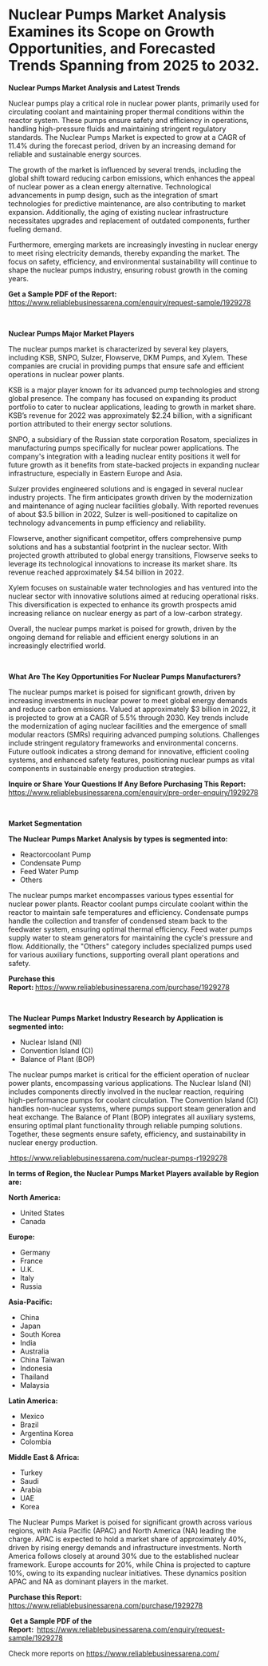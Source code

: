 <p><h1>Nuclear Pumps Market Analysis Examines its Scope on Growth Opportunities, and Forecasted Trends Spanning from 2025 to 2032.</h1></p><p><strong>Nuclear Pumps Market Analysis and Latest Trends</strong></p>
<p><p>Nuclear pumps play a critical role in nuclear power plants, primarily used for circulating coolant and maintaining proper thermal conditions within the reactor system. These pumps ensure safety and efficiency in operations, handling high-pressure fluids and maintaining stringent regulatory standards. The Nuclear Pumps Market is expected to grow at a CAGR of 11.4% during the forecast period, driven by an increasing demand for reliable and sustainable energy sources.</p><p>The growth of the market is influenced by several trends, including the global shift toward reducing carbon emissions, which enhances the appeal of nuclear power as a clean energy alternative. Technological advancements in pump design, such as the integration of smart technologies for predictive maintenance, are also contributing to market expansion. Additionally, the aging of existing nuclear infrastructure necessitates upgrades and replacement of outdated components, further fueling demand.</p><p>Furthermore, emerging markets are increasingly investing in nuclear energy to meet rising electricity demands, thereby expanding the market. The focus on safety, efficiency, and environmental sustainability will continue to shape the nuclear pumps industry, ensuring robust growth in the coming years.</p></p>
<p><strong>Get a Sample PDF of the Report:&nbsp;</strong> <a href="https://www.reliablebusinessarena.com/enquiry/request-sample/1929278?utm_campaign=1912&utm_medium=2&utm_source=Github&utm_content=ia&utm_term=16012025&utm_id=nuclear-pumps">https://www.reliablebusinessarena.com/enquiry/request-sample/1929278</a></p>
<p>&nbsp;</p>
<p><strong>Nuclear Pumps Major Market Players</strong></p>
<p><p>The nuclear pumps market is characterized by several key players, including KSB, SNPO, Sulzer, Flowserve, DKM Pumps, and Xylem. These companies are crucial in providing pumps that ensure safe and efficient operations in nuclear power plants.</p><p>KSB is a major player known for its advanced pump technologies and strong global presence. The company has focused on expanding its product portfolio to cater to nuclear applications, leading to growth in market share. KSB’s revenue for 2022 was approximately $2.24 billion, with a significant portion attributed to their energy sector solutions.</p><p>SNPO, a subsidiary of the Russian state corporation Rosatom, specializes in manufacturing pumps specifically for nuclear power applications. The company's integration with a leading nuclear entity positions it well for future growth as it benefits from state-backed projects in expanding nuclear infrastructure, especially in Eastern Europe and Asia.</p><p>Sulzer provides engineered solutions and is engaged in several nuclear industry projects. The firm anticipates growth driven by the modernization and maintenance of aging nuclear facilities globally. With reported revenues of about $3.5 billion in 2022, Sulzer is well-positioned to capitalize on technology advancements in pump efficiency and reliability.</p><p>Flowserve, another significant competitor, offers comprehensive pump solutions and has a substantial footprint in the nuclear sector. With projected growth attributed to global energy transitions, Flowserve seeks to leverage its technological innovations to increase its market share. Its revenue reached approximately $4.54 billion in 2022.</p><p>Xylem focuses on sustainable water technologies and has ventured into the nuclear sector with innovative solutions aimed at reducing operational risks. This diversification is expected to enhance its growth prospects amid increasing reliance on nuclear energy as part of a low-carbon strategy.</p><p>Overall, the nuclear pumps market is poised for growth, driven by the ongoing demand for reliable and efficient energy solutions in an increasingly electrified world.</p></p>
<p>&nbsp;</p>
<p><strong>What Are The Key Opportunities For Nuclear Pumps Manufacturers?</strong></p>
<p><p>The nuclear pumps market is poised for significant growth, driven by increasing investments in nuclear power to meet global energy demands and reduce carbon emissions. Valued at approximately $3 billion in 2022, it is projected to grow at a CAGR of 5.5% through 2030. Key trends include the modernization of aging nuclear facilities and the emergence of small modular reactors (SMRs) requiring advanced pumping solutions. Challenges include stringent regulatory frameworks and environmental concerns. Future outlook indicates a strong demand for innovative, efficient cooling systems, and enhanced safety features, positioning nuclear pumps as vital components in sustainable energy production strategies.</p></p>
<p><strong>Inquire or Share Your Questions If Any Before Purchasing This Report:</strong> <a href="https://www.reliablebusinessarena.com/enquiry/pre-order-enquiry/1929278?utm_campaign=1912&utm_medium=2&utm_source=Github&utm_content=ia&utm_term=16012025&utm_id=nuclear-pumps">https://www.reliablebusinessarena.com/enquiry/pre-order-enquiry/1929278</a></p>
<p>&nbsp;</p>
<p><strong>Market Segmentation</strong></p>
<p><strong>The Nuclear Pumps Market Analysis by types is segmented into:</strong></p>
<p><ul><li>Reactorcoolant Pump</li><li>Condensate Pump</li><li>Feed Water Pump</li><li>Others</li></ul></p>
<p><p>The nuclear pumps market encompasses various types essential for nuclear power plants. Reactor coolant pumps circulate coolant within the reactor to maintain safe temperatures and efficiency. Condensate pumps handle the collection and transfer of condensed steam back to the feedwater system, ensuring optimal thermal efficiency. Feed water pumps supply water to steam generators for maintaining the cycle's pressure and flow. Additionally, the "Others" category includes specialized pumps used for various auxiliary functions, supporting overall plant operations and safety.</p></p>
<p><strong>Purchase this Report:&nbsp;</strong><a href="https://www.reliablebusinessarena.com/purchase/1929278?utm_campaign=1912&utm_medium=2&utm_source=Github&utm_content=ia&utm_term=16012025&utm_id=nuclear-pumps">https://www.reliablebusinessarena.com/purchase/1929278</a></p>
<p>&nbsp;</p>
<p><strong>The Nuclear Pumps Market Industry Research by Application is segmented into:</strong></p>
<p><ul><li>Nuclear Island (NI)</li><li>Convention Island (CI)</li><li>Balance of Plant (BOP)</li></ul></p>
<p><p>The nuclear pumps market is critical for the efficient operation of nuclear power plants, encompassing various applications. The Nuclear Island (NI) includes components directly involved in the nuclear reaction, requiring high-performance pumps for coolant circulation. The Convention Island (CI) handles non-nuclear systems, where pumps support steam generation and heat exchange. The Balance of Plant (BOP) integrates all auxiliary systems, ensuring optimal plant functionality through reliable pumping solutions. Together, these segments ensure safety, efficiency, and sustainability in nuclear energy production.</p></p>
<p><a href="https://www.reliablebusinessarena.com/nuclear-pumps-r1929278?utm_campaign=1912&utm_medium=2&utm_source=Github&utm_content=ia&utm_term=16012025&utm_id=nuclear-pumps">&nbsp;https://www.reliablebusinessarena.com/nuclear-pumps-r1929278</a></p>
<p><strong>In terms of Region, the Nuclear Pumps Market Players available by Region are:</strong></p>
<p>
    <p> <strong> North America: </strong>
        <ul>
            <li>United States</li>
            <li>Canada</li>
        </ul>
        </p> 
    <p> <strong> Europe: </strong>
        <ul>
            <li>Germany</li>
            <li>France</li>
            <li>U.K.</li>
            <li>Italy</li>
            <li>Russia</li>
        </ul>
        </p> 
    <p> <strong> Asia-Pacific: </strong>
        <ul>
            <li>China</li>
            <li>Japan</li>
            <li>South Korea</li>
            <li>India</li>
            <li>Australia</li>
            <li>China Taiwan</li>
            <li>Indonesia</li>
            <li>Thailand</li>
            <li>Malaysia</li>
        </ul>
        </p> 
    <p> <strong> Latin America: </strong>
        <ul>
            <li>Mexico</li>
            <li>Brazil</li>
            <li>Argentina Korea</li>
            <li>Colombia</li>
        </ul>
        </p> 
    <p> <strong> Middle East & Africa: </strong>
        <ul>
            <li>Turkey</li>
            <li>Saudi</li>
            <li>Arabia</li>
            <li>UAE</li>
            <li>Korea</li>
        </ul>
    </p>
    </p>
<p><p>The Nuclear Pumps Market is poised for significant growth across various regions, with Asia Pacific (APAC) and North America (NA) leading the charge. APAC is expected to hold a market share of approximately 40%, driven by rising energy demands and infrastructure investments. North America follows closely at around 30% due to the established nuclear framework. Europe accounts for 20%, while China is projected to capture 10%, owing to its expanding nuclear initiatives. These dynamics position APAC and NA as dominant players in the market.</p></p>
<p><strong>Purchase this Report: </strong><a href="https://www.reliablebusinessarena.com/purchase/1929278?utm_campaign=1912&utm_medium=2&utm_source=Github&utm_content=ia&utm_term=16012025&utm_id=nuclear-pumps">https://www.reliablebusinessarena.com/purchase/1929278</a></p>
<p>&nbsp;<strong>Get a Sample PDF of the Report:&nbsp;&nbsp;</strong><a href="https://www.reliablebusinessarena.com/enquiry/request-sample/1929278?utm_campaign=1912&utm_medium=2&utm_source=Github&utm_content=ia&utm_term=16012025&utm_id=nuclear-pumps">https://www.reliablebusinessarena.com/enquiry/request-sample/1929278</a></p>
<p><strong></strong></p>
<p>Check more reports on <a href="https://www.reliablebusinessarena.com/?utm_campaign=1912&utm_medium=2&utm_source=Github&utm_content=ia&utm_term=16012025&utm_id=nuclear-pumps">https://www.reliablebusinessarena.com/</a></p>